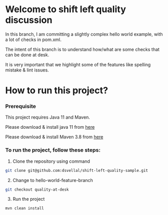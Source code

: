 # Welcome to shift left quality discussion

In this branch, I am committing a slightly complex hello world example, with a lot of checks in pom.xml.

The intent of this branch is to understand how/what are some checks that can be done at desk.

It is very important that we highlight some of the features like spelling mistake & lint issues.

# How to run this project?

### Prerequisite

This project requires Java 11 and Maven. 

Please download & install java 11 from [here](https://www.oracle.com/in/java/technologies/javase-jdk11-downloads.html)

Please download & install Maven 3.8 from [here](https://maven.apache.org/download.cgi)


### To run the project, follow these steps:

1. Clone the repository using command


```sh
git clone git@github.com:dsvellal/shift-left-quality-sample.git
```

2. Change to hello-world-feature-branch

```sh
git checkout quality-at-desk
```

3. Run the project

```sh
mvn clean install
```
